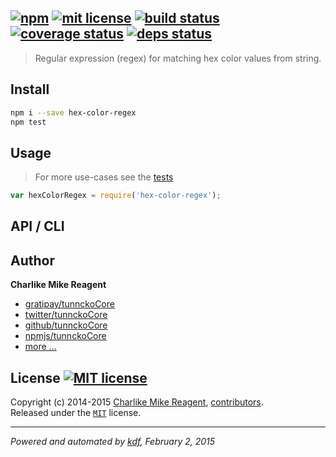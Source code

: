 ## [![npm][npmjs-img]][npmjs-url] [![mit license][license-img]][license-url] [![build status][travis-img]][travis-url] [![coverage status][coveralls-img]][coveralls-url] [![deps status][daviddm-img]][daviddm-url]

> Regular expression (regex) for matching hex color values from string.

## Install
```bash
npm i --save hex-color-regex
npm test
```


## Usage
> For more use-cases see the [tests](./test.js)

```js
var hexColorRegex = require('hex-color-regex');
```


## API / CLI


## Author
**Charlike Mike Reagent**
+ [gratipay/tunnckoCore][author-gratipay]
+ [twitter/tunnckoCore][author-twitter]
+ [github/tunnckoCore][author-github]
+ [npmjs/tunnckoCore][author-npmjs]
+ [more ...][contrib-more]


## License [![MIT license][license-img]][license-url]
Copyright (c) 2014-2015 [Charlike Mike Reagent][contrib-more], [contributors][contrib-graf].  
Released under the [`MIT`][license-url] license.


[npmjs-url]: http://npm.im/hex-color-regex
[npmjs-img]: https://img.shields.io/npm/v/hex-color-regex.svg?style=flat&label=hex-color-regex

[coveralls-url]: https://coveralls.io/r/regexps/hex-color-regex?branch=master
[coveralls-img]: https://img.shields.io/coveralls/regexps/hex-color-regex.svg?style=flat

[license-url]: https://github.com/regexps/hex-color-regex/blob/master/license.md
[license-img]: https://img.shields.io/badge/license-MIT-blue.svg?style=flat

[travis-url]: https://travis-ci.org/regexps/hex-color-regex
[travis-img]: https://img.shields.io/travis/regexps/hex-color-regex.svg?style=flat

[daviddm-url]: https://david-dm.org/regexps/hex-color-regex
[daviddm-img]: https://img.shields.io/david/regexps/hex-color-regex.svg?style=flat

[author-gratipay]: https://gratipay.com/tunnckoCore
[author-twitter]: https://twitter.com/tunnckoCore
[author-github]: https://github.com/tunnckoCore
[author-npmjs]: https://npmjs.org/~tunnckocore

[contrib-more]: http://j.mp/1stW47C
[contrib-graf]: https://github.com/regexps/hex-color-regex/graphs/contributors

***

_Powered and automated by [kdf](https://github.com/tunnckoCore), February 2, 2015_